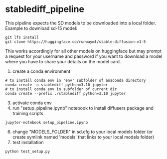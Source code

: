 # stablediff_pipeline
This pipeline expects the SD models to be downloaded into a local folder. Example to download sd-15 model:
```
git lfs install
git clone https://huggingface.co/runwayml/stable-diffusion-v1-5
```
This works accordingly for all other models on huggingface but may prompt a request for your username and password if you want to download a model where you have to share your details on the model card.

1. create a conda environment
```
# to install conda env in 'env' subfolder of anaconda directory
conda create -n stablediff python=3.10 jupyter
# to install conda env in subfolder of current dir
conda create --prefix ./stablediff python=3.10 jupyter
```
3. activate conda env
4. run "setup_pipeline.ipynb" notebook to install diffusers package and training scripts
```
jupyter-notebook setup_pipeline.ipynb
```
6. change "MODELS_FOLDER" in sd.cfg to your local models folder (or create symlink named 'models' that links to your local models folder)
7. test installation
```
python test_setup.py
```
